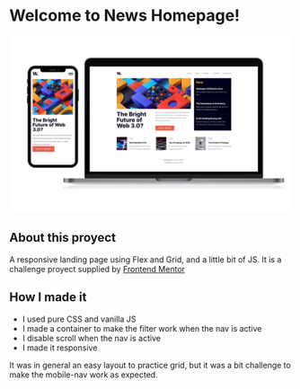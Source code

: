 # Welcome to News Homepage!

![Screenshot of the page](./assets/desktop-mobile.png)

## About this proyect

A responsive landing page using Flex and Grid, and a little bit of JS.
It is a challenge proyect supplied by <a href="https://www.frontendmentor.io/profile/SantiNakc">Frontend Mentor</a>


## How I made it

- I used pure CSS and vanilla JS
- I made a container to make the filter work when the nav is active
- I disable scroll when the nav is active
- I made it responsive

It was in general an easy layout to practice grid, but it was a bit challenge to make the mobile-nav work as expected.
